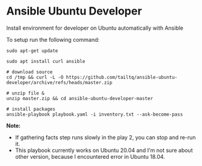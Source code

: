 # Ansible Ubuntu Developer

Install environment for developer on Ubuntu automatically with Ansible

To setup run the following command:

```shell
sudo apt-get update

sudo apt install curl ansible

# download source
cd /tmp && curl -L -O https://github.com/tailtq/ansible-ubuntu-developer/archive/refs/heads/master.zip

# unzip file & 
unzip master.zip && cd ansible-ubuntu-developer-master

# install packages
ansible-playbook playbook.yaml -i inventory.txt --ask-become-pass
```
__Note:__ 
- If gathering facts step runs slowly in the play 2, you can stop and re-run it.
- This playbook currently works on Ubuntu 20.04 and I'm not sure about other version, because I encountered error in Ubuntu 18.04.
